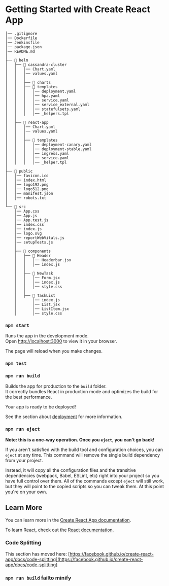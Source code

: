 # Getting Started with Create React App

```
│── .gitignore
│── Dockerfile
│── Jenkinsfile
│── package.json
│── README.md
│
├── 📂 helm
│   ├── 📂 cassandra-cluster
│   │   │── Chart.yaml
│   │   │── values.yaml
│   │   │
│   │   ├── 📂 charts
│   │   ├── 📂 templates
│   │   │   │── deployment.yaml
│   │   │   │── hpa.yaml
│   │   │   │── service.yaml
│   │   │   │── service_external.yaml
│   │   │   │── statefulsets.yaml
│   │   │   │── _helpers.tpl
│   │
│   ├── 📂 react-app
│   │   │── Chart.yaml
│   │   │── values.yaml
│   │   │
│   │   ├── 📂 templates
│   │   │   │── deployment-canary.yaml
│   │   │   │── deployment-stable.yaml
│   │   │   │── ingress.yaml
│   │   │   │── service.yaml
│   │   │   │── _helper.tpl
│
├── 📂 public
│   │── favicon.ico
│   │── index.html
│   │── logo192.png
│   │── logo512.png
│   │── manifest.json
│   │── robots.txt
│
└── 📂 src
    │── App.css
    │── App.js
    │── App.test.js
    │── index.css
    │── index.js
    │── logo.svg
    │── reportWebVitals.js
    │── setupTests.js
    │
    ├── 📂 components
    │   ├── 📂 Header
    │   │   │── Headerbar.jsx
    │   │   │── index.js
    │   │
    │   ├── 📂 NewTask
    │   │   │── Form.jsx
    │   │   │── index.js
    │   │   │── style.css
    │   │
    │   ├── 📂 TaskList
    │       │── index.js
    │       │── List.jsx
    │       │── ListItem.jsx
    │       │── style.css

```


### `npm start`

Runs the app in the development mode.\
Open [http://localhost:3000](http://localhost:3000) to view it in your browser.

The page will reload when you make changes.

### `npm test`


### `npm run build`

Builds the app for production to the `build` folder.\
It correctly bundles React in production mode and optimizes the build for the best performance.

Your app is ready to be deployed!

See the section about [deployment](https://facebook.github.io/create-react-app/docs/deployment) for more information.

### `npm run eject`

**Note: this is a one-way operation. Once you `eject`, you can't go back!**

If you aren't satisfied with the build tool and configuration choices, you can `eject` at any time. This command will remove the single build dependency from your project.

Instead, it will copy all the configuration files and the transitive dependencies (webpack, Babel, ESLint, etc) right into your project so you have full control over them. All of the commands except `eject` will still work, but they will point to the copied scripts so you can tweak them. At this point you're on your own.


## Learn More

You can learn more in the [Create React App documentation](https://facebook.github.io/create-react-app/docs/getting-started).

To learn React, check out the [React documentation](https://reactjs.org/).

### Code Splitting

This section has moved here: [https://facebook.github.io/create-react-app/docs/code-splitting](https://facebook.github.io/create-react-app/docs/code-splitting)


### `npm run build` failto minify

